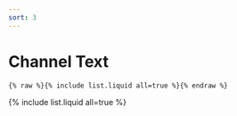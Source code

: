 ```yaml
---
sort: 3
---
```


# Channel Text

```
{% raw %}{% include list.liquid all=true %}{% endraw %}
```

{% include list.liquid all=true %}

